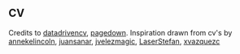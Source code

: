 CV
------------

Credits to [datadrivencv](https://github.com/nstrayer/datadrivencv), [pagedown](https://github.com/rstudio/pagedown). Inspiration drawn from cv's by [annekelincoln](https://annekelincoln.com/resume-in-r/), [juansanar](https://github.com/juansanar/datadrivencv/tree/master), [jvelezmagic](https://github.com/jvelezmagic/cv), [LaserStefan](https://github.com/LaserStefan/academic-data-driven-cv), [xvazquezc](https://github.com/xvazquezc/datadrivencv-academic/tree/main)
